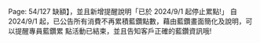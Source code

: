 Page: 54/127
缺額】，並且新增提醒說明「已於 2024/9/1 起停止累點!」
自 2024/9/1 起，已公告所有消費不再累積藍鑽點數，藉由藍鑽畫面簡化及說明，可以提醒專員藍鑽累
點活動已結束，並且告知客戶正確的藍鑽資訊哦!